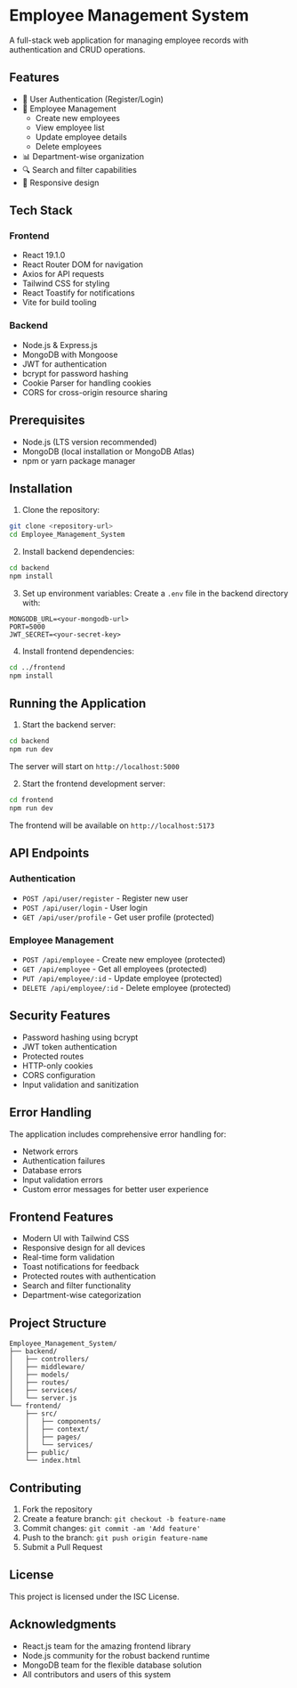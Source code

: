 # Employee Management System

A full-stack web application for managing employee records with authentication and CRUD operations.

## Features

- 🔐 User Authentication (Register/Login)
- 👥 Employee Management
  - Create new employees
  - View employee list
  - Update employee details
  - Delete employees
- 📊 Department-wise organization
- 🔍 Search and filter capabilities
- 📱 Responsive design

## Tech Stack

### Frontend
- React 19.1.0
- React Router DOM for navigation
- Axios for API requests
- Tailwind CSS for styling
- React Toastify for notifications
- Vite for build tooling

### Backend
- Node.js & Express.js
- MongoDB with Mongoose
- JWT for authentication
- bcrypt for password hashing
- Cookie Parser for handling cookies
- CORS for cross-origin resource sharing

## Prerequisites

- Node.js (LTS version recommended)
- MongoDB (local installation or MongoDB Atlas)
- npm or yarn package manager

## Installation

1. Clone the repository:
```bash
git clone <repository-url>
cd Employee_Management_System
```

2. Install backend dependencies:
```bash
cd backend
npm install
```

3. Set up environment variables:
Create a `.env` file in the backend directory with:
```env
MONGODB_URL=<your-mongodb-url>
PORT=5000
JWT_SECRET=<your-secret-key>
```

4. Install frontend dependencies:
```bash
cd ../frontend
npm install
```

## Running the Application

1. Start the backend server:
```bash
cd backend
npm run dev
```
The server will start on `http://localhost:5000`

2. Start the frontend development server:
```bash
cd frontend
npm run dev
```
The frontend will be available on `http://localhost:5173`

## API Endpoints

### Authentication
- `POST /api/user/register` - Register new user
- `POST /api/user/login` - User login
- `GET /api/user/profile` - Get user profile (protected)

### Employee Management
- `POST /api/employee` - Create new employee (protected)
- `GET /api/employee` - Get all employees (protected)
- `PUT /api/employee/:id` - Update employee (protected)
- `DELETE /api/employee/:id` - Delete employee (protected)

## Security Features

- Password hashing using bcrypt
- JWT token authentication
- Protected routes
- HTTP-only cookies
- CORS configuration
- Input validation and sanitization

## Error Handling

The application includes comprehensive error handling for:
- Network errors
- Authentication failures
- Database errors
- Input validation errors
- Custom error messages for better user experience

## Frontend Features

- Modern UI with Tailwind CSS
- Responsive design for all devices
- Real-time form validation
- Toast notifications for feedback
- Protected routes with authentication
- Search and filter functionality
- Department-wise categorization

## Project Structure

```
Employee_Management_System/
├── backend/
│   ├── controllers/
│   ├── middleware/
│   ├── models/
│   ├── routes/
│   ├── services/
│   └── server.js
└── frontend/
    ├── src/
    │   ├── components/
    │   ├── context/
    │   ├── pages/
    │   └── services/
    ├── public/
    └── index.html
```

## Contributing

1. Fork the repository
2. Create a feature branch: `git checkout -b feature-name`
3. Commit changes: `git commit -am 'Add feature'`
4. Push to the branch: `git push origin feature-name`
5. Submit a Pull Request

## License

This project is licensed under the ISC License.

## Acknowledgments

- React.js team for the amazing frontend library
- Node.js community for the robust backend runtime
- MongoDB team for the flexible database solution
- All contributors and users of this system
